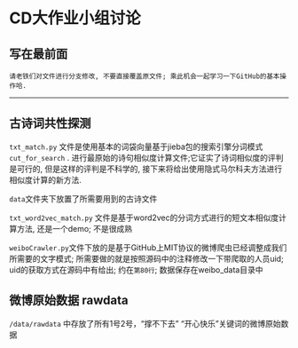 # CD大作业小组讨论

## 写在最前面

    请老铁们对文件进行分支修改, 不要直接覆盖原文件; 乘此机会一起学习一下GitHub的基本操作哈.
---

## 古诗词共性探测

`txt_match.py`  文件是使用基本的词袋向量基于jieba包的搜索引擎分词模式`cut_for_search` . 进行最原始的诗句相似度计算文件;它证实了诗词相似度的评判是可行的, 但是这样的评判是不科学的, 接下来将给出使用隐式马尔科夫方法进行相似度计算的新方法.

`data`文件夹下放置了所需要用到的古诗文件

`txt_word2vec_match.py` 文件是基于word2vec的分词方式进行的短文本相似度计算方法, 还是一个demo; 不是很成熟

`weiboCrawler.py`文件下放的是基于GitHub上MIT协议的微博爬虫已经调整成我们所需要的文字模式; 所需要做的就是按照源码中的注释修改一下带爬取的人员uid; uid的获取方式在源码中有给出; 约在`第80行`; 数据保存在weibo_data目录中


## 微博原始数据 rawdata
`/data/rawdata` 中存放了所有1号2号，“撑不下去” “开心快乐”关键词的微博原始数据
